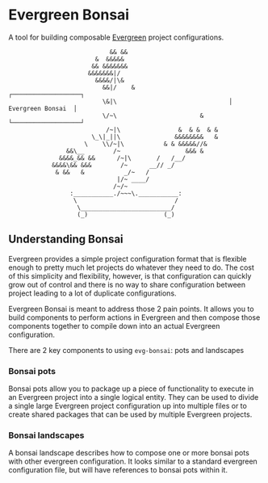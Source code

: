 # Evergreen Bonsai

A tool for building composable [Evergreen](https://github.com/evergreen-ci/evergreen) project configurations.


                                && &&
                            &  &&&&&
                           && &&&&&&&
                          &&&&&&&|/
                            &&&&/|\&
                              &&|/    &                          ┌───────────────────┐
                              \&|\                               │ Evergreen Bonsai  │
                              \/~\                       &       └───────────────────┘
                               /~|\                &  & &  & &
                           \_\|_||\               &&&&&&&&   &
                         \    \\/~|\           & & &&&&&//&
                    &&\__        /~                  &&& &
                  &&&&_&& &&      /~|\       /   /__/
                &&&&\&& &&&        /~      __// _/
                 & &&   &           _/~   /
                                  |/~ ____/
                                 /~/~
                     :___________./~~~\.___________:
                      \                           /
                       \_________________________/
                       (_)                     (_)


## Understanding Bonsai

Evergreen provides a simple project configuration format that is flexible enough to 
pretty much let projects do whatever they need to do. The cost of this simplicity and flexibility, 
however, is that configuration can quickly grow out of control and there is no way to share
configuration between project leading to a lot of duplicate configurations.

Evergreen Bonsai is meant to address those 2 pain points. It allows you to build components to
perform actions in Evergreen and then compose those components together to compile down into
an actual Evergreen configuration.

There are 2 key components to using `evg-bonsai`: pots and landscapes

### Bonsai pots

Bonsai pots allow you to package up a piece of functionality to execute in an Evergreen project into
a single logical entity. They can be used to divide a single large Evergreen project configuration up
into multiple files or to create shared packages that can be used by multiple Evergreen projects.

### Bonsai landscapes

A bonsai landscape describes how to compose one or more bonsai pots with other evergreen configuration.
It looks similar to a standard evergreen configuration file, but will have references to bonsai pots 
within it.


